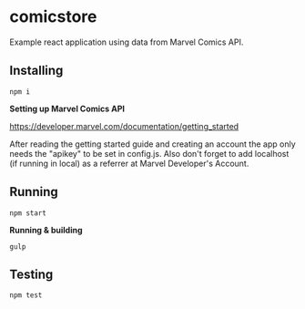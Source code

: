 # comicstore
Example react application using data from Marvel Comics API.

## Installing

```
npm i
```

**Setting up Marvel Comics API**

https://developer.marvel.com/documentation/getting_started

After reading the getting started guide and creating an account the app only needs the "apikey" to be set in config.js.
Also don't forget to add localhost (if running in local) as a referrer at Marvel Developer's Account. 

## Running

```
npm start
```

**Running & building**

```
gulp
```

## Testing

```
npm test
```
